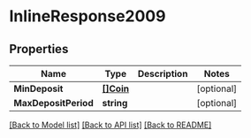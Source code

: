 # InlineResponse2009

## Properties

Name | Type | Description | Notes
------------ | ------------- | ------------- | -------------
**MinDeposit** | [**[]Coin**](Coin.md) |  | [optional] 
**MaxDepositPeriod** | **string** |  | [optional] 

[[Back to Model list]](../README.md#documentation-for-models) [[Back to API list]](../README.md#documentation-for-api-endpoints) [[Back to README]](../README.md)


